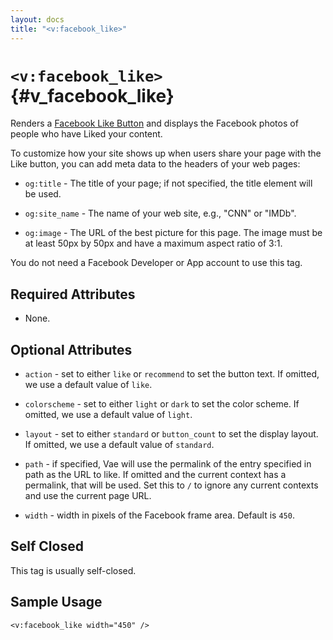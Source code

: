 ```yaml
---
layout: docs
title: "<v:facebook_like>"
---
```


# `<v:facebook_like>`{#v_facebook_like}

Renders a [Facebook Like
Button](http://developers.facebook.com/docs/reference/plugins/like) and
displays the Facebook photos of people who have Liked your content.

To customize how your site shows up when users share your page with the
Like button, you can add meta data to the headers of your web pages:

-   `og:title` - The title of your page; if not specified, the title
    element will be used.

-   `og:site_name` - The name of your web site, e.g., "CNN" or "IMDb".

-   `og:image` - The URL of the best picture for this page. The image
    must be at least 50px by 50px and have a maximum aspect ratio
    of 3:1.

You do not need a Facebook Developer or App account to use this tag.

## Required Attributes

-   None.

## Optional Attributes

-   `action` - set to either `like` or `recommend` to set the
    button text. If omitted, we use a default value of `like`.

-   `colorscheme` - set to either `light` or `dark` to set the
    color scheme. If omitted, we use a default value of `light`.

-   `layout` - set to either `standard` or `button_count` to set the
    display layout. If omitted, we use a default value of `standard`.

-   `path` - if specified, Vae will use the permalink of the entry
    specified in path as the URL to like. If omitted and the current
    context has a permalink, that will be used. Set this to `/` to
    ignore any current contexts and use the current page URL.

-   `width` - width in pixels of the Facebook frame area. Default is
    `450`.

## Self Closed

This tag is usually self-closed.

## Sample Usage

    <v:facebook_like width="450" />
